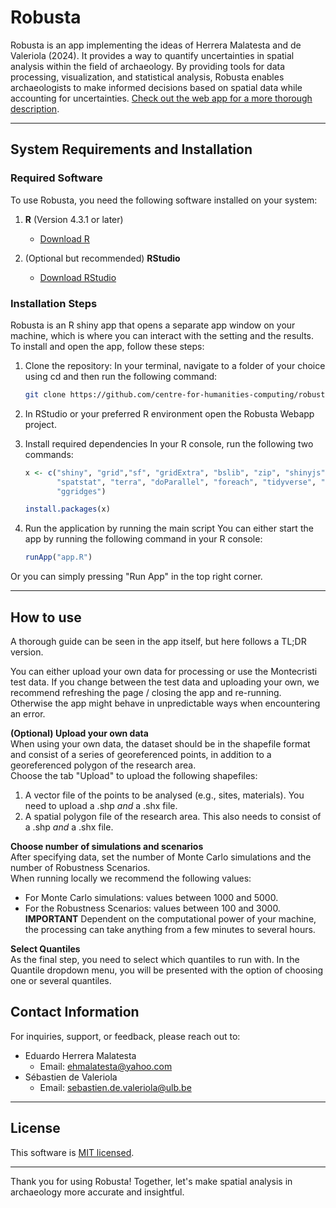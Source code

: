 # Robusta

Robusta is an app implementing the ideas of Herrera Malatesta and de Valeriola (2024). It provides a way to quantify uncertainties in spatial analysis within the field of archaeology. 
By providing tools for data processing, visualization, and statistical analysis, Robusta enables archaeologists to make informed decisions based on spatial data while accounting for uncertainties. 
[Check out the web app for a more thorough description](https://robusta.au.dk).

---
## System Requirements and Installation

### Required Software
To use Robusta, you need the following software installed on your system:

1. **R** (Version 4.3.1 or later)
   - [Download R](https://cran.r-project.org/)
   
2. (Optional but recommended) **RStudio** 
   - [Download RStudio](https://posit.co/download/rstudio-desktop/)

### Installation Steps
Robusta is an R shiny app that opens a separate app window on your machine, which is where you can interact with the setting and the results.
To install and open the app, follow these steps:

1. Clone the repository:
In your terminal, navigate to a folder of your choice using cd and then run the following command: 
   ```bash
   git clone https://github.com/centre-for-humanities-computing/robusta_webapp.git
   ```

2. In RStudio or your preferred R environment open the Robusta Webapp project.

3. Install required dependencies 
In your R console, run the following two commands:
   ```R
   x <- c("shiny", "grid","sf", "gridExtra", "bslib", "zip", "shinyjs", "markdown",
          "spatstat", "terra", "doParallel", "foreach", "tidyverse", "scales", "ggspatial",
          "ggridges")
   
   install.packages(x)
   ```

4. Run the application by running the main script
You can either start the app by running the following command in your R console:
   ```R
   runApp("app.R")
   ```
Or you can simply pressing "Run App" in the top right corner. 

---

## How to use
A thorough guide can be seen in the app itself, but here follows a TL;DR version. 

You can either upload your own data for processing or use the Montecristi test data. 
If you change between the test data and uploading your own, we recommend refreshing the page / closing the app and re-running. 
Otherwise the app might behave in unpredictable ways when encountering an error.

**(Optional) Upload your own data** <br>
When using your own data, the dataset should be in the shapefile format and consist of a series of georeferenced points, in addition to a georeferenced polygon of the research area. <br>
Choose the tab "Upload" to upload the following shapefiles:
1. A vector file of the points to be analysed (e.g., sites, materials). You need to upload a .shp *and* a .shx file.
2. A spatial polygon file of the research area. This also needs to consist of a .shp *and* a .shx file.


**Choose number of simulations and scenarios** <br>
After specifying data, set the number of Monte Carlo simulations and the number of Robustness Scenarios. <br>
When running locally we recommend the following values: 
- For Monte Carlo simulations: values between 1000 and 5000. 
- For the Robustness Scenarios: values between 100 and 3000. 
**IMPORTANT** Dependent on the computational power of your machine, the processing can take anything from a few minutes to several hours. 

**Select Quantiles** <br>
As the final step, you need to select which quantiles to run with. In the Quantile dropdown menu, you will be presented with the option of choosing one or several quantiles. 


## Contact Information
For inquiries, support, or feedback, please reach out to:

- Eduardo Herrera Malatesta
  - Email: ehmalatesta@yahoo.com
- Sébastien de Valeriola
  - Email: sebastien.de.valeriola@ulb.be

---

## License ##
This software is [MIT licensed](./LICENSE.txt).


---

Thank you for using Robusta! Together, let's make spatial analysis in archaeology more accurate and insightful.

